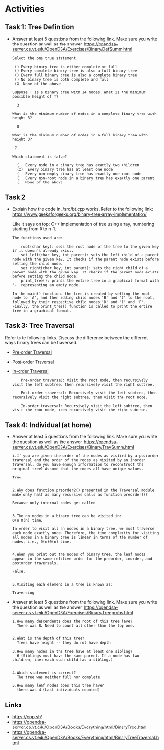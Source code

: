 # Activities

## Task 1: Tree Definition

- Answer at least 5 questions from the following link. Make sure you write the question as well as the answer.
  https://opendsa-server.cs.vt.edu/OpenDSA/Exercises/Binary/DefSumm.html

      Select the one true statement.

       () Every binary tree is either complete or full
       () Every complete binary tree is also a full binary tree
       () Every full binary tree is also a complete binary tree
       () No binary tree is both complete and full
       (X) None of the above 

      Suppose T is a binary tree with 14 nodes. What is the minimum possible height of T?

        3

      What is the minimum number of nodes in a complete binary tree with height 3?

        8

      What is the minimum number of nodes in a full binary tree with height 3?

       7 

      Which statement is false?

        ()  Every node in a binary tree has exactly two children
        (X)  Every binary tree has at least one node
        ()  Every non-empty binary tree has exactly one root node
        ()  Every non-root node in a binary tree has exactly one parent
        ()  None of the above










## Task 2

- Explain how the code in ./src/bt.cpp works. Refer to the following link:
  https://www.geeksforgeeks.org/binary-tree-array-implementation/

  Like it says on top: C++ implementation of tree using array, numbering starting from 0 to n-1.

      The functions used are:

          root(char key): sets the root node of the tree to the given key if it doesn't already exist.
          set_left(char key, int parent): sets the left child of a parent node with the given key. It checks if the parent node exists before setting the child node.
          set_right(char key, int parent): sets the right child of a parent node with the given key. It checks if the parent node exists before setting the child node.
          print_tree(): prints the entire tree in a graphical format with '-' representing an empty node.

      In the main() function, the tree is created by setting the root node to 'A', and then adding child nodes 'B' and 'C' to the root, followed by their respective child nodes 'D' and 'E' and 'F'. Finally, the print_tree() function is called to print the entire tree in a graphical format.

## Task 3: Tree Traversal

Refer to te following links. Discuss the difference between the different ways binary trees can be traversed.

- [Pre-order Traversal](https://opendsa-server.cs.vt.edu/OpenDSA/AV/Binary/btTravPreorderPRO.html)
- [Post-order Traversal](https://opendsa-server.cs.vt.edu/OpenDSA/AV/Binary/btTravPostorderPRO.html)
- [In-order Traversal](https://opendsa-server.cs.vt.edu/OpenDSA/AV/Binary/btTravInorderPRO.html)


          Pre-order traversal: Visit the root node, then recursively visit the left subtree, then recursively visit the right subtree.
          
          Post-order traversal: Recursively visit the left subtree, then recursively visit the right subtree, then visit the root node.

          In-order traversal: Recursively visit the left subtree, then visit the root node, then recursively visit the right subtree.


## Task 4: Individual (at home)

- Answer at least 5 questions from the following link. Make sure you write the question as well as the answer.
  https://opendsa-server.cs.vt.edu/OpenDSA/Exercises/Binary/TravSumm.html

      1.If you are given the order of the nodes as visited by a postorder traversal and the order of the nodes as visited by an inorder traversal, do you have enough information to reconstruct the original tree? Assume that the nodes all have unique values.

      True


      2.Why does function preorder2() presented in the Traversal module make only half as many recursive calls as function preorder()?

      Because only internal nodes get called


      3.The nn nodes in a binary tree can be visited in:
      Θ(n)Θ(n) time.

      In order to visit all nn nodes in a binary tree, we must traverse each node exactly once. Therefore, the time complexity for visiting all nodes in a binary tree is linear in terms of the number of nodes, i.e., Θ(n)Θ(n) time.


      4.When you print out the nodes of binary tree, the leaf nodes appear in the same relative order for the preorder, inorder, and postorder traversals.

      False.


      5.Visiting each element in a tree is known as:

      Traversing


- Answer at least 5 questions from the following link. Make sure you write the question as well as the answer.
  https://opendsa-server.cs.vt.edu/OpenDSA/Exercises/Binary/Treeprobs.html

      1.How many descendents does the root of this tree have?
        There was 8. Need to count all other than the top one.


      2.What is the depth of this tree?
        Trees have height -- they do not have depth

      3.How many nodes in the tree have at least one sibling?
        6 (Siblings must have the same parent. If a node has two children, then each such child has a sibling.)


      4.Which statement is correct?
        The tree was neither full nor complete

      5.How many leaf nodes does this tree have?
        there was 4 (Last individuals counted)
## Links

- https://cpp.sh/
- https://opendsa-server.cs.vt.edu/OpenDSA/Books/Everything/html/BinaryTree.html
- https://opendsa-server.cs.vt.edu/OpenDSA/Books/Everything/html/BinaryTreeTraversal.html
